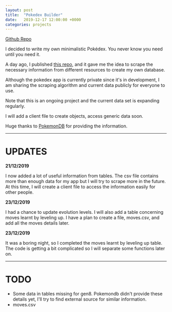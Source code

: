 ```yaml
---
layout: post
title:  "Pokedex Builder"
date:   2019-12-17 12:00:00 +0000
categories: projects
---
```

[Github Repo](https://github.com/gokhj/Pokedex-Builder)


I decided to write my own minimalistic Pokédex. You never know you need until you need it.

A day ago, I published [this repo](https://github.com/gokhj/get_pokemon_names), and it gave me the idea to scrape the necessary information from different resources to create my own database.

Although the pokedex app is currently private since it's in development, I am sharing the scraping algorithm and current data publicly for everyone to use.

Note that this is an ongoing project and the current data set is expanding regularly.

I will add a client file to create objects, access generic data soon.

Huge thanks to [PokemonDB](https://pokemondb.net) for providing the information.

---

# UPDATES

**21/12/2019**

I now added a lot of useful information from tables. The csv file contains more than enough data for my app but I will try to scrape more in the future. At this time, I will create a client file to access the information easily for other people.

**23/12/2019**

I had a chance to update evolution levels. I will also add a table concerning moves learnt by leveling up. I have a plan to create a file, moves.csv, and add all the moves details later.

**23/12/2019**

It was a boring night, so I completed the moves learnt by leveling up table. The code is getting a bit complicated so I will separate some functions later on.

---

# TODO

- Some data in tables missing for gen8. Pokemondb didn't provide these details yet, I'll try to find external source for similar information.
- moves.csv